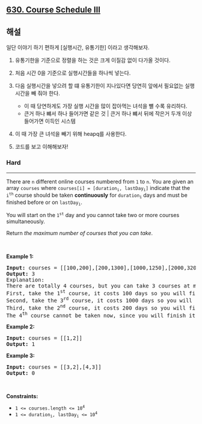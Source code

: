 <h2><a href="https://leetcode.com/problems/course-schedule-iii/">630. Course Schedule III</a></h2>
<h2>해설</h2>
일단 이야기 하기 편하게 [실행시간, 유통기한] 이라고 생각해보자.

1. 유통기한을 기준으로 정렬을 하는 것은 크게 이질감 없이 다가올 것이다.

2. 처음 시간 0을 기준으로 실행시간들을 하나씩 넣는다.

3. 다음 실행시간을 넣으려 할 떄 유통기한이 지나있다면 당연히 앞에서 필요없는 실행시간을 빼 줘야 한다.
 	- 이 때 당연하게도 가장 실행 시간을 많이 잡아먹는 녀석을 뺼 수록 유리하다.
 	- 큰거 하나 뺴서 하나 들어가면 같은 것 | 큰거 하나 뺴서 뒤에 작은거 두개 이상 들어가면 이득인 시스템
4. 이 때 가장 큰 녀석을 빼기 위해 heapq를 사용한다.

5. 코드를 보고 이해해보자!

<h3>Hard</h3><hr><div><p>There are <code>n</code> different online courses numbered from <code>1</code> to <code>n</code>. You are given an array <code>courses</code> where <code>courses[i] = [duration<sub>i</sub>, lastDay<sub>i</sub>]</code> indicate that the <code>i<sup>th</sup></code> course should be taken <b>continuously</b> for <code>duration<sub>i</sub></code> days and must be finished before or on <code>lastDay<sub>i</sub></code>.</p>

<p>You will start on the <code>1<sup>st</sup></code> day and you cannot take two or more courses simultaneously.</p>

<p>Return <em>the maximum number of courses that you can take</em>.</p>

<p>&nbsp;</p>
<p><strong>Example 1:</strong></p>

<pre><strong>Input:</strong> courses = [[100,200],[200,1300],[1000,1250],[2000,3200]]
<strong>Output:</strong> 3
Explanation: 
There are totally 4 courses, but you can take 3 courses at most:
First, take the 1<sup>st</sup> course, it costs 100 days so you will finish it on the 100<sup>th</sup> day, and ready to take the next course on the 101<sup>st</sup> day.
Second, take the 3<sup>rd</sup> course, it costs 1000 days so you will finish it on the 1100<sup>th</sup> day, and ready to take the next course on the 1101<sup>st</sup> day. 
Third, take the 2<sup>nd</sup> course, it costs 200 days so you will finish it on the 1300<sup>th</sup> day. 
The 4<sup>th</sup> course cannot be taken now, since you will finish it on the 3300<sup>th</sup> day, which exceeds the closed date.
</pre>

<p><strong>Example 2:</strong></p>

<pre><strong>Input:</strong> courses = [[1,2]]
<strong>Output:</strong> 1
</pre>

<p><strong>Example 3:</strong></p>

<pre><strong>Input:</strong> courses = [[3,2],[4,3]]
<strong>Output:</strong> 0
</pre>

<p>&nbsp;</p>
<p><strong>Constraints:</strong></p>

<ul>
	<li><code>1 &lt;= courses.length &lt;= 10<sup>4</sup></code></li>
	<li><code>1 &lt;= duration<sub>i</sub>, lastDay<sub>i</sub> &lt;= 10<sup>4</sup></code></li>
</ul>
</div>
